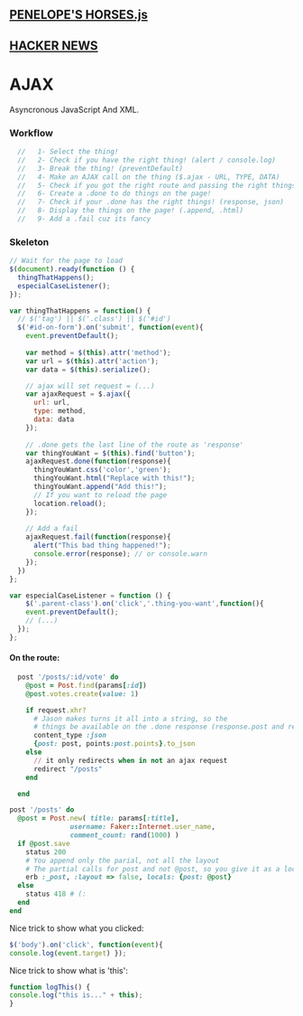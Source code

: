 ## [PENELOPE'S HORSES.js](https://github.com/sf-sea-lions-2017/ajax-checkpoint-challenge/blob/solo-lucaskuhn/public/js/application.js)
## [HACKER NEWS](https://github.com/sf-sea-lions-2017/ajaxifying-hacker-news-challenge/tree/solo-lucaskuhn)

# AJAX
Asyncronous JavaScript And XML.


### Workflow
```javascript
  //   1- Select the thing! 
  //   2- Check if you have the right thing! (alert / console.log)
  //   3- Break the thing! (preventDefault)
  //   4- Make an AJAX call on the thing ($.ajax - URL, TYPE, DATA)
  //   5- Check if you got the right route and passing the right things! (params, requests)
  //   6- Create a .done to do things on the page!
  //   7- Check if your .done has the right things! (response, json)
  //   8- Display the things on the page! (.append, .html)
  //   9- Add a .fail cuz its fancy
```
### Skeleton
```javascript
// Wait for the page to load
$(document).ready(function () {
  thingThatHappens();
  especialCaseListener();
});

var thingThatHappens = function() {
  // $('tag') || $('.class') || $('#id') 
  $('#id-on-form').on('submit', function(event){
    event.preventDefault();
    
    var method = $(this).attr('method');
    var url = $(this).attr('action');
    var data = $(this).serialize();

    // ajax will set request = (...)
    var ajaxRequest = $.ajax({
      url: url,
      type: method,
      data: data
    });
    
    // .done gets the last line of the route as 'response'
    var thingYouWant = $(this).find('button');
    ajaxRequest.done(function(response){
      thingYouWant.css('color','green');
      thingYouWant.html("Replace with this!");
      thingYouWant.append("Add this!");
      // If you want to reload the page
      location.reload();
    });
    
    // Add a fail
    ajaxRequest.fail(function(response){
      alert("This bad thing happened!");
      console.error(response); // or console.warn
    });
  })
};

var especialCaseListener = function () {
    $('.parent-class').on('click','.thing-you-want',function(){
    event.preventDefault();
    // (...)
  });
};
```
#### On the route:
```ruby
  post '/posts/:id/vote' do
    @post = Post.find(params[:id])
    @post.votes.create(value: 1)

    if request.xhr?
      # Jason makes turns it all into a string, so the 
      # things be available on the .done response (response.post and response.points)
      content_type :json
      {post: post, points:post.points}.to_json
    else
      // it only redirects when in not an ajax request
      redirect "/posts"
    end

  end
```
```ruby
post '/posts' do
  @post = Post.new( title: params[:title],
               username: Faker::Internet.user_name,
               comment_count: rand(1000) )
  if @post.save
    status 200
    # You append only the parial, not all the layout
    # The partial calls for post and not @post, so you give it as a local
    erb :_post, :layout => false, locals: {post: @post}
  else
    status 418 # (:
  end
end
```

Nice trick to show what you clicked:
```javascript
$('body').on('click', function(event){
console.log(event.target) });
```
Nice trick to show what is 'this':
```javascript
function logThis() {
console.log("this is..." + this);
}
```


